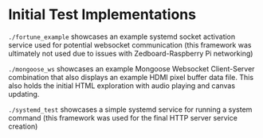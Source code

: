 # Initial Test Implementations

`./fortune_example` showcases an example systemd socket activation service used for potential websocket communication (this framework was ultimately not used due to issues with Zedboard-Raspberry Pi networking)

`./mongoose_ws` showcases an example Mongoose Websocket Client-Server combination that also displays an example HDMI pixel buffer data file. This also holds the initial HTML exploration with audio playing and canvas updating.

`./systemd_test` showcases a simple systemd service for running a system command (this framework was used for the final HTTP server service creation)
